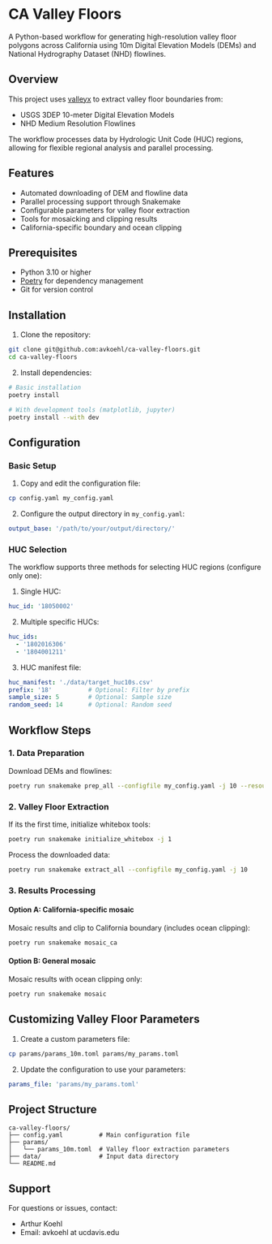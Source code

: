 # CA Valley Floors

A Python-based workflow for generating high-resolution valley floor polygons
across California using 10m Digital Elevation Models (DEMs) and National
Hydrography Dataset (NHD) flowlines.

## Overview

This project uses [valleyx](https://github.com/avkoehl/valleyx) to extract valley floor boundaries from:
- USGS 3DEP 10-meter Digital Elevation Models
- NHD Medium Resolution Flowlines

The workflow processes data by Hydrologic Unit Code (HUC) regions, allowing for
flexible regional analysis and parallel processing.

## Features

- Automated downloading of DEM and flowline data
- Parallel processing support through Snakemake
- Configurable parameters for valley floor extraction
- Tools for mosaicking and clipping results
- California-specific boundary and ocean clipping

## Prerequisites

- Python 3.10 or higher
- [Poetry](https://python-poetry.org/) for dependency management
- Git for version control

## Installation

1. Clone the repository:
```bash
git clone git@github.com:avkoehl/ca-valley-floors.git
cd ca-valley-floors
```

2. Install dependencies:
```bash
# Basic installation
poetry install

# With development tools (matplotlib, jupyter)
poetry install --with dev
```

## Configuration

### Basic Setup

1. Copy and edit the configuration file:
```bash
cp config.yaml my_config.yaml
```

2. Configure the output directory in `my_config.yaml`:
```yaml
output_base: '/path/to/your/output/directory/'
```

### HUC Selection

The workflow supports three methods for selecting HUC regions (configure only one):

1. Single HUC:
```yaml
huc_id: '18050002'
```

2. Multiple specific HUCs:
```yaml
huc_ids:
  - '1802016306'
  - '1804001211'
```

3. HUC manifest file:
```yaml
huc_manifest: './data/target_huc10s.csv'
prefix: '18'          # Optional: Filter by prefix
sample_size: 5        # Optional: Sample size
random_seed: 14       # Optional: Random seed
```

## Workflow Steps

### 1. Data Preparation
Download DEMs and flowlines:
```bash
poetry run snakemake prep_all --configfile my_config.yaml -j 10 --resources download_slots=10
```

### 2. Valley Floor Extraction

If its the first time, initialize whitebox tools:
```bash
poetry run snakemake initialize_whitebox -j 1
```

Process the downloaded data:

```bash
poetry run snakemake extract_all --configfile my_config.yaml -j 10
```

### 3. Results Processing

#### Option A: California-specific mosaic
Mosaic results and clip to California boundary (includes ocean clipping):
```bash
poetry run snakemake mosaic_ca
```

#### Option B: General mosaic
Mosaic results with ocean clipping only:
```bash
poetry run snakemake mosaic
```

## Customizing Valley Floor Parameters

1. Create a custom parameters file:
```bash
cp params/params_10m.toml params/my_params.toml
```

2. Update the configuration to use your parameters:
```yaml
params_file: 'params/my_params.toml'
```

## Project Structure

```
ca-valley-floors/
├── config.yaml          # Main configuration file
├── params/             
│   └── params_10m.toml  # Valley floor extraction parameters
├── data/                # Input data directory
└── README.md           
```

## Support

For questions or issues, contact:
- Arthur Koehl
- Email: avkoehl at ucdavis.edu
